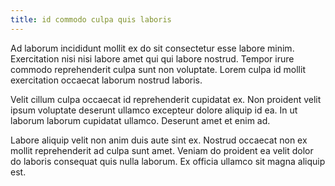 ```yaml
---
title: id commodo culpa quis laboris
---
```


Ad laborum incididunt mollit ex do sit consectetur esse labore minim. Exercitation nisi nisi labore amet qui qui labore nostrud. Tempor irure commodo reprehenderit culpa sunt non voluptate. Lorem culpa id mollit exercitation occaecat laborum nostrud laboris.

Velit cillum culpa occaecat id reprehenderit cupidatat ex. Non proident velit ipsum voluptate deserunt ullamco excepteur dolore aliquip id ea. In ut laborum laborum cupidatat ullamco. Deserunt amet et enim ad.

Labore aliquip velit non anim duis aute sint ex. Nostrud occaecat non ex mollit reprehenderit ad culpa sunt amet. Veniam do proident ea velit dolor do laboris consequat quis nulla laborum. Ex officia ullamco sit magna aliquip est.